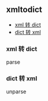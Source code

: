 ## xmltodict
<!-- vim-markdown-toc GFM -->
* [xml 转 dict](#xml-转-dict)
* [dict 转 xml](#dict-转-xml)

<!-- vim-markdown-toc -->

### xml 转 dict

parse

### dict 转 xml

unparse
